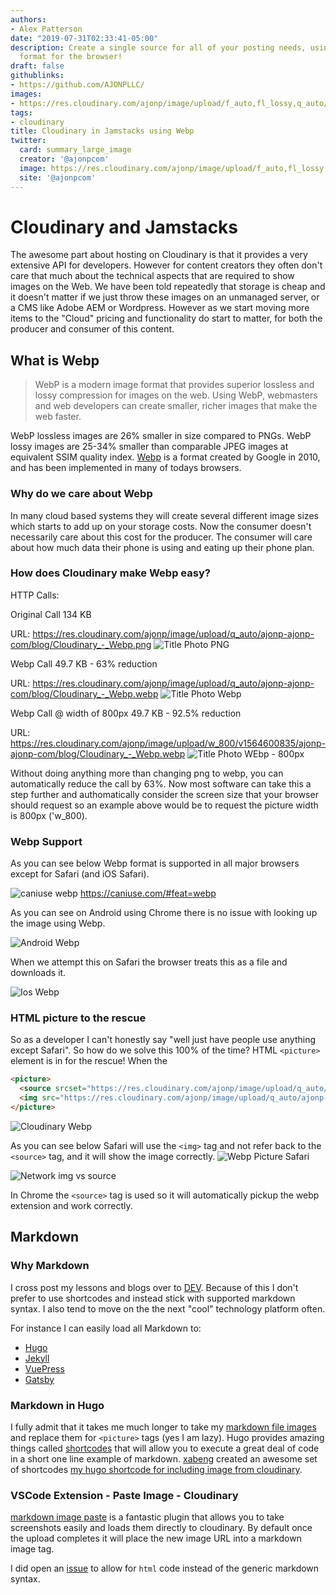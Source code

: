```yaml
---
authors:
- Alex Patterson
date: "2019-07-31T02:33:41-05:00"
description: Create a single source for all of your posting needs, using the best
  format for the browser!
draft: false
githublinks:
- https://github.com/AJONPLLC/
images:
- https://res.cloudinary.com/ajonp/image/upload/f_auto,fl_lossy,q_auto/v1564600835/ajonp-ajonp-com/blog/Cloudinary_-_Webp.png
tags:
- cloudinary
title: Cloudinary in Jamstacks using Webp
twitter:
  card: summary_large_image
  creator: '@ajonpcom'
  image: https://res.cloudinary.com/ajonp/image/upload/f_auto,fl_lossy,q_auto/v1564600835/ajonp-ajonp-com/blog/Cloudinary_-_Webp.png
  site: '@ajonpcom'
---
```


# Cloudinary and Jamstacks
The awesome part about hosting on Cloudinary is that it provides a very extensive API for developers. However for content creators they often don't care that much about the technical aspects that are required to show images on the Web. We have been told repeatedly that storage is cheap and it doesn't matter if we just throw these images on an unmanaged server, or a CMS like Adobe AEM or Wordpress. However as we start moving more items to the "Cloud" pricing and functionality do start to matter, for both the producer and consumer of this content.

## What is Webp
> WebP is a modern image format that provides superior lossless and lossy compression for images on the web. Using WebP, webmasters and web developers can create smaller, richer images that make the web faster.

WebP lossless images are 26% smaller in size compared to PNGs. WebP lossy images are 25-34% smaller than comparable JPEG images at equivalent SSIM quality index.
[Webp](https://developers.google.com/speed/webp/) is a format created by Google in 2010, and has been implemented in many of todays browsers.

### Why do we care about Webp
In many cloud based systems they will create several different image sizes which starts to add up on your storage costs. Now the consumer doesn't necessarily care about this cost for the producer. The consumer will care about how much data their phone is using and eating up their phone plan.

### How does Cloudinary make Webp easy?

HTTP Calls: 

Original Call 134 KB

URL: https://res.cloudinary.com/ajonp/image/upload/q_auto/ajonp-ajonp-com/blog/Cloudinary_-_Webp.png
![Title Photo PNG](https://res.cloudinary.com/ajonp/image/upload/q_auto/ajonp-ajonp-com/blog/hffb2m4yoewvtwd2np2f.webp)

Webp Call 49.7 KB - 63% reduction

URL: https://res.cloudinary.com/ajonp/image/upload/q_auto/ajonp-ajonp-com/blog/Cloudinary_-_Webp.webp
![Title Photo Webp](https://res.cloudinary.com/ajonp/image/upload/q_auto/ajonp-ajonp-com/blog/kjzt6byjwsdwou7pw19w.webp)

Webp Call @ width of 800px 49.7 KB - 92.5% reduction

URL: https://res.cloudinary.com/ajonp/image/upload/w_800/v1564600835/ajonp-ajonp-com/blog/Cloudinary_-_Webp.webp
![Title Photo WEbp - 800px](https://res.cloudinary.com/ajonp/image/upload/q_auto/ajonp-ajonp-com/blog/tnvs0tqkfawkzmseeae3.webp)

Without doing anything more than changing png to webp, you can automatically reduce the call by 63%. Now most software can take this a step further and authomatically consider the screen size that your browser should request so an example above would be to request the picture width is 800px ('w_800). 

### Webp Support

As you can see below Webp format is supported in all major browsers except for Safari (and iOS Safari). 

![caniuse webp](https://res.cloudinary.com/ajonp/image/upload/q_auto/ajonp-ajonp-com/blog/fevcd3nnmbjwdtosomva.webp)
https://caniuse.com/#feat=webp

As you can see on Android using Chrome there is no issue with looking up the image using Webp.

![Android Webp](https://res.cloudinary.com/ajonp/image/upload/h_500/v1564962205/ajonp-ajonp-com/blog/h2totv0ub4jndjjnc7rf.webp)

When we attempt this on Safari the browser treats this as a file and downloads it.

![Ios Webp](https://res.cloudinary.com/ajonp/image/upload/h_500/v1564961942/ajonp-ajonp-com/blog/a8lmuu47pztq0jevrhku.webp)

### HTML picture to the rescue

So as a developer I can't honestly say "well just have people use anything except Safari". So how do we solve this 100% of the time? HTML `<picture>` element is in for the rescue! When the 

```html
<picture>
  <source srcset="https://res.cloudinary.com/ajonp/image/upload/q_auto/ajonp-ajonp-com/blog/Cloudinary_-_Webp.webp" type="image/webp">
  <img src="https://res.cloudinary.com/ajonp/image/upload/q_auto/ajonp-ajonp-com/blog/Cloudinary_-_Webp.png" alt="Cloudinary Webp">
</picture>
```

<picture>
  <source srcset="https://res.cloudinary.com/ajonp/image/upload/q_auto/ajonp-ajonp-com/blog/Cloudinary_-_Webp.webp" type="image/webp">
  <img src="https://res.cloudinary.com/ajonp/image/upload/q_auto/ajonp-ajonp-com/blog/Cloudinary_-_Webp.png" alt="Cloudinary Webp">
</picture>

As you can see below Safari will use the `<img>` tag and not refer back to the `<source>` tag, and it will show the image correctly.
![Webp Picture Safari](https://res.cloudinary.com/ajonp/image/upload/q_auto/ajonp-ajonp-com/blog/pwbznjt7jh166kacevkx.webp)

![Network img vs source](https://res.cloudinary.com/ajonp/image/upload/q_auto/ajonp-ajonp-com/blog/ylcgjkzqau17g3cov6by.webp)

In Chrome the `<source>` tag is used so it will automatically pickup the webp extension and work correctly.

## Markdown

### Why Markdown

I cross post my lessons and blogs over to [DEV](https://dev.to/). Because of this I don't prefer to use shortcodes and instead stick with supported markdown syntax. I also tend to move on the the next "cool" technology platform often. 

For instance I can easily load all Markdown to: 

- [Hugo](https://gohugo.io/)
- [Jekyll](https://jekyllrb.com/)
- [VuePress](https://vuepress.vuejs.org/)
- [Gatsby](https://www.gatsbyjs.org/)

### Markdown in Hugo

I fully admit that it takes me much longer to take my [markdown file images](https://github.com/adam-p/markdown-here/wiki/Markdown-Cheatsheet#images) and replace them for `<picture>` tags (yes I am lazy). Hugo provides amazing things called [shortcodes](https://gohugo.io/content-management/shortcodes/) that will allow you to execute a great deal of code in a short one line example of markdown. [xabeng](https://dev.to/xabeng) created an awesome set of shortcodes  [my hugo shortcode for including image from cloudinary](https://dev.to/xabeng/my-hugo-shortcode-for-including-image-from-cloudinary-1l46).

### VSCode Extension - Paste Image - Cloudinary

[markdown image paste](https://marketplace.visualstudio.com/items?itemName=njLeonZhang.markdown-image-paste) is a fantastic plugin that allows you to take screenshots easily and loads them directly to cloudinary. By default once the upload completes it will place the new image URL into a markdown image tag.

I did open an [issue](https://github.com/njleonzhang/vscode-extension-mardown-image-paste/issues/9) to allow for `html` code instead of the generic markdown syntax. 